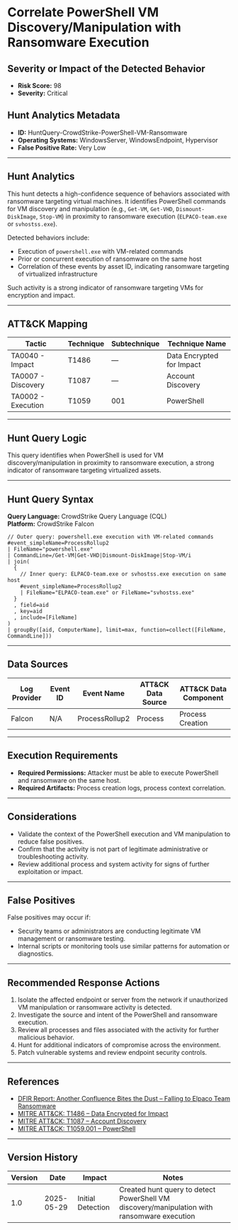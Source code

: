 # Correlate PowerShell VM Discovery/Manipulation with Ransomware Execution

## Severity or Impact of the Detected Behavior
- **Risk Score:** 98
- **Severity:** Critical

## Hunt Analytics Metadata

- **ID:** HuntQuery-CrowdStrike-PowerShell-VM-Ransomware
- **Operating Systems:** WindowsServer, WindowsEndpoint, Hypervisor
- **False Positive Rate:** Very Low

---

## Hunt Analytics

This hunt detects a high-confidence sequence of behaviors associated with ransomware targeting virtual machines. It identifies PowerShell commands for VM discovery and manipulation (e.g., `Get-VM`, `Get-VHD`, `Dismount-DiskImage`, `Stop-VM`) in proximity to ransomware execution (`ELPACO-team.exe` or `svhostss.exe`).

Detected behaviors include:

- Execution of `powershell.exe` with VM-related commands
- Prior or concurrent execution of ransomware on the same host
- Correlation of these events by asset ID, indicating ransomware targeting of virtualized infrastructure

Such activity is a strong indicator of ransomware targeting VMs for encryption and impact.

---

## ATT&CK Mapping

| Tactic                        | Technique   | Subtechnique | Technique Name                                 |
|------------------------------|-------------|--------------|-----------------------------------------------|
| TA0040 - Impact              | T1486       | —            | Data Encrypted for Impact                     |
| TA0007 - Discovery           | T1087       | —            | Account Discovery                             |
| TA0002 - Execution           | T1059       | 001          | PowerShell                                    |

---

## Hunt Query Logic

This query identifies when PowerShell is used for VM discovery/manipulation in proximity to ransomware execution, a strong indicator of ransomware targeting virtualized assets.

---

## Hunt Query Syntax

**Query Language:** CrowdStrike Query Language (CQL)  
**Platform:** CrowdStrike Falcon

```fql
// Outer query: powershell.exe execution with VM-related commands    
#event_simpleName=ProcessRollup2    
| FileName="powershell.exe"    
| CommandLine=/Get-VM|Get-VHD|Dismount-DiskImage|Stop-VM/i    
| join(    
  {    
    // Inner query: ELPACO-team.exe or svhostss.exe execution on same host    
    #event_simpleName=ProcessRollup2    
    | FileName="ELPACO-team.exe" or FileName="svhostss.exe"    
  }    
  , field=aid    
  , key=aid    
  , include=[FileName]    
)    
| groupBy([aid, ComputerName], limit=max, function=collect([FileName, CommandLine]))  
```

---

## Data Sources

| Log Provider | Event ID         | Event Name             | ATT&CK Data Source  | ATT&CK Data Component  |
|--------------|------------------|------------------------|---------------------|------------------------|
| Falcon       | N/A              | ProcessRollup2         | Process             | Process Creation       |

---

## Execution Requirements

- **Required Permissions:** Attacker must be able to execute PowerShell and ransomware on the same host.
- **Required Artifacts:** Process creation logs, process context correlation.

---

## Considerations

- Validate the context of the PowerShell execution and VM manipulation to reduce false positives.
- Confirm that the activity is not part of legitimate administrative or troubleshooting activity.
- Review additional process and system activity for signs of further exploitation or impact.

---

## False Positives

False positives may occur if:

- Security teams or administrators are conducting legitimate VM management or ransomware testing.
- Internal scripts or monitoring tools use similar patterns for automation or diagnostics.

---

## Recommended Response Actions

1. Isolate the affected endpoint or server from the network if unauthorized VM manipulation or ransomware activity is detected.
2. Investigate the source and intent of the PowerShell and ransomware execution.
3. Review all processes and files associated with the activity for further malicious behavior.
4. Hunt for additional indicators of compromise across the environment.
5. Patch vulnerable systems and review endpoint security controls.

---

## References

- [DFIR Report: Another Confluence Bites the Dust – Falling to Elpaco Team Ransomware](https://thedfirreport.com/2025/05/19/another-confluence-bites-the-dust-falling-to-elpaco-team-ransomware/#case-summary)
- [MITRE ATT&CK: T1486 – Data Encrypted for Impact](https://attack.mitre.org/techniques/T1486/)
- [MITRE ATT&CK: T1087 – Account Discovery](https://attack.mitre.org/techniques/T1087/)
- [MITRE ATT&CK: T1059.001 – PowerShell](https://attack.mitre.org/techniques/T1059/001/)

---

## Version History

| Version | Date       | Impact            | Notes                                                                                      |
|---------|------------|-------------------|--------------------------------------------------------------------------------------------|
| 1.0     | 2025-05-29 | Initial Detection | Created hunt query to detect PowerShell VM discovery/manipulation with ransomware execution |

